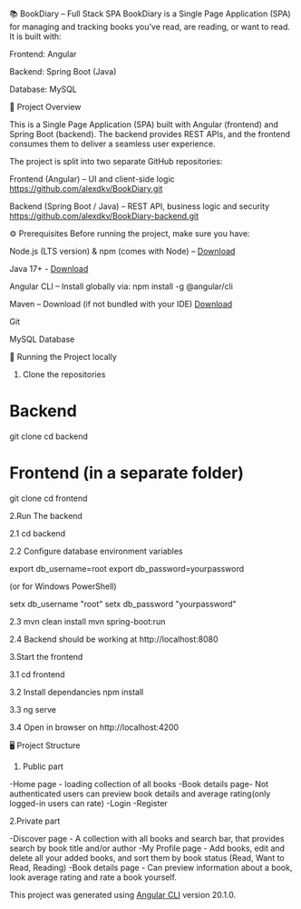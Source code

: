 📚 BookDiary – Full Stack SPA
BookDiary is a Single Page Application (SPA) for managing and tracking books you’ve read, are reading, or want to read.
It is built with:

Frontend: Angular

Backend: Spring Boot (Java)

Database: MySQL



📌 Project Overview

This is a Single Page Application (SPA) built with Angular (frontend) and Spring Boot (backend).
The backend provides REST APIs, and the frontend consumes them to deliver a seamless user experience.

The project is split into two separate GitHub repositories:

Frontend (Angular) – UI and client-side logic
https://github.com/alexdkv/BookDiary.git

Backend (Spring Boot / Java) – REST API, business logic and security
https://github.com/alexdkv/BookDiary-backend.git

⚙️ Prerequisites
Before running the project, make sure you have:

Node.js (LTS version) & npm (comes with Node) – [Download](https://nodejs.org/)

Java 17+ - [Download](https://adoptium.net/)

Angular CLI – Install globally via: npm install -g @angular/cli

Maven – Download (if not bundled with your IDE) [Download](https://maven.apache.org/)

Git

MySQL Database

🚀 Running the Project locally

1. Clone the repositories

# Backend
git clone <backend-repo-url>
cd backend

# Frontend (in a separate folder)
git clone <frontend-repo-url>
cd frontend

2.Run The backend

2.1
cd backend

2.2 Configure database  environment variables

export db_username=root
export db_password=yourpassword

(or for Windows PowerShell)

setx db_username "root"
setx db_password "yourpassword"

2.3
mvn clean install
mvn spring-boot:run

2.4 
Backend should be working at http://localhost:8080

3.Start the frontend

3.1
cd frontend

3.2 Install dependancies
npm install

3.3
ng serve

3.4
Open in browser on http://localhost:4200

🖥️ Project Structure

1. Public part

-Home page - loading collection of all books
-Book details page- Not authenticated users can preview book details and average rating(only logged-in users can rate)
-Login
-Register

2.Private part

-Discover page - A collection with all books and search bar, that provides search by book title and/or author
-My Profile page - Add books, edit and delete all your added books, and sort them by book status (Read, Want to Read, Reading)
-Book details page - Can preview information about a book, look average rating and rate a book yourself.


This project was generated using [Angular CLI](https://github.com/angular/angular-cli) version 20.1.0.